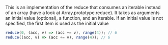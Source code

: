 This is an implementation of the reduce that consumes an iterable instead of an array (have a look at Array.prototype.reduce).
It takes as arguments an initial value (optional), a function, and an iterable.
If an initial value is not specified, the first item is used as the initial value

```js
reduce(0, (acc, v) => (acc += v), range(4)); // 6
reduce((acc, v) => (acc += v), range(4)); // 6
```
